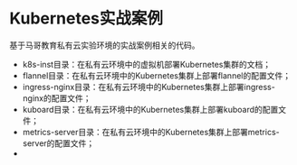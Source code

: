 # Kubernetes实战案例

基于马哥教育私有云实验环境的实战案例相关的代码。

- k8s-inst目录：在私有云环境中的虚拟机部署Kubernetes集群的文档；
- flannel目录：在私有云环境中的Kubernetes集群上部署flannel的配置文件； 
- ingress-nginx目录：在私有云环境中的Kubernetes集群上部署ingress-nginx的配置文件；
- kuboard目录：在私有云环境中的Kubernetes集群上部署kuboard的配置文件；
- metrics-server目录：在私有云环境中的Kubernetes集群上部署metrics-server的配置文件；
- 
